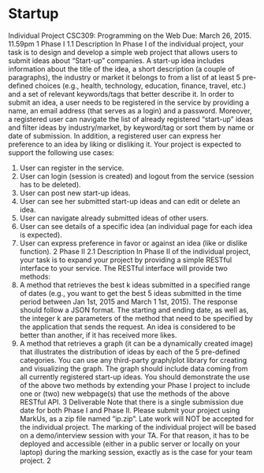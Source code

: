 # Startup
Individual Project
CSC309: Programming on the Web
Due: March 26, 2015. 11.59pm
1 Phase I
1.1 Description
In Phase I of the individual project, your task is to design and develop a simple web project that
allows users to submit ideas about “Start-up” companies. A start-up idea includes information
about the title of the idea, a short description (a couple of paragraphs), the industry or market it
belongs to from a list of at least 5 pre-defined choices (e.g., health, technology, education, finance,
travel, etc.) and a set of relevant keywords/tags that better describe it. In order to submit an idea,
a user needs to be registered in the service by providing a name, an email address (that serves as
a login) and a password. Moreover, a registered user can navigate the list of already registered
“start-up” ideas and filter ideas by industry/market, by keyword/tag or sort them by name or date
of submission. In addition, a registered user can express her preference to an idea by liking or
disliking it. Your project is expected to support the following use cases:
1. User can register in the service.
2. User can login (session is created) and logout from the service (session has to be deleted).
3. User can post new start-up ideas.
4. User can see her submitted start-up ideas and can edit or delete an idea.
5. User can navigate already submitted ideas of other users.
6. User can see details of a specific idea (an individual page for each idea is expected).
7. User can express preference in favor or against an idea (like or dislike function).
2 Phase II
2.1 Description
In Phase II of the individual project, your task is to expand your project by providing a simple
RESTful interface to your service. The RESTful interface will provide two methods:
1. A method that retrieves the best k ideas submitted in a specified range of dates (e.g., you
want to get the best 5 ideas submitted in the time period between Jan 1st, 2015 and March
1
1st, 2015). The response should follow a JSON format. The starting and ending date, as well
as, the integer k are parameters of the method that need to be specified by the application
that sends the request. An idea is considered to be better than another, if it has received
more likes.
2. A method that retrieves a graph (it can be a dynamically created image) that illustrates the
distribution of ideas by each of the 5 pre-defined categories. You can use any third-party
graph/plot library for creating and visualizing the graph. The graph should include data
coming from all currently registered start-up ideas.
You should demonstrate the use of the above two methods by extending your Phase I project to
include one or (two) new webpage(s) that use the methods of the above RESTful API.
3 Deliverable
Note that there is a single submission due date for both Phase I and Phase II. Please submit
your project using MarkUs, as a zip file named “ip.zip”. Late work will NOT be accepted for
the individual project. The marking of the individual project will be based on a demo/interview
session with your TA. For that reason, it has to be deployed and accessible (either in a public server
or locally on your laptop) during the marking session, exactly as is the case for your team project.
2
